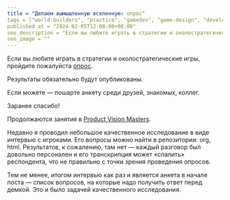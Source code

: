 ```yaml
---
title = "Делаем вымышленную вселенную: опрос"
tags = ["world-builders", "practice", "gamedev", "game-design", "development"]
published_at = "2024-02-05T12:08:00+00:00"
seo_description = "Если вы любите играть в стратегии и околостратегические игры, пройдите пожалуйста опрос."
seo_image = ""
---
```


Если вы любите играть в стратегии и околостратегические игры, пройдите пожалуйста [опрос](https://forms.gle/igEBB5nTRfGARNm29).

Результаты обязательно будут опубликованы.

Если можете — пошарте анкету среди друзей, знакомых, коллег.

Заранее спасибо!

Продолжаются занятия в [Product Vision Masters](https://www.productvisionmasters.com/).

Недавно я проводил небольшое качественное исследование в виде интервью с игроками. Его вопросы можно найти в репозитории: org, html. Результатов, к сожалению, там нет — каждый разговор был довольно персонален и его транскрипция может «спалить» респондента, что не правильно с точки зрения проведения опросов.

Тем не менее, итогом интервью как раз и является анкета в начале поста — список вопросов, на которые надо получить ответ перед демкой. Это и было задачей качественного исследования.
